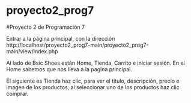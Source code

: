 # proyecto2_prog7

#Proyecto 2 de Programación 7

Entrar a la página principal, con la dirección http://localhost/proyecto2_prog7-main/proyecto2_prog7-main/view/index.php

Al lado de Bsic Shoes están Home, Tienda, Carrito e iniciar sesión. En el Home sabemos que nos lleva a la pagina principal.

El siguiente es Tienda haz clic, para ver el titulo, descripción, precio e imagen de los productos, al seleccionar uno de los productos haz clic comprar.
